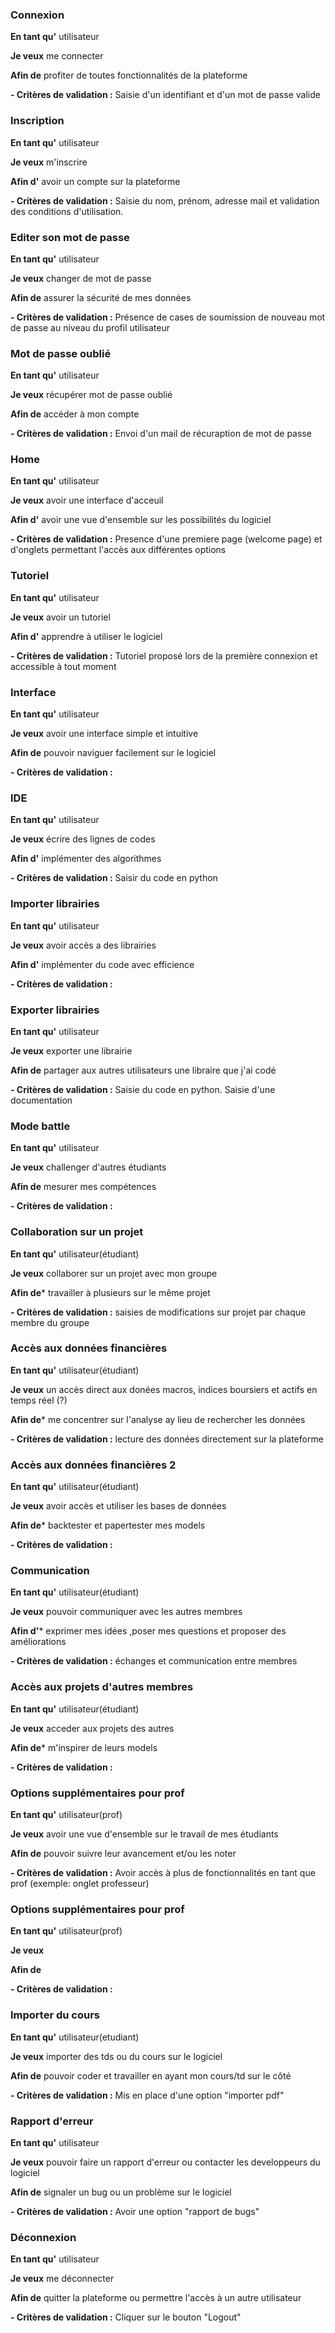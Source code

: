 ### Connexion 
**En tant qu'** utilisateur

**Je veux** me connecter 

**Afin de** profiter de toutes fonctionnalités de la plateforme 

**- Critères de validation :**
Saisie d'un identifiant et d'un mot de passe valide

### Inscription 
**En tant qu'** utilisateur

**Je veux** m'inscrire

**Afin d'** avoir un compte sur la plateforme 

**- Critères de validation :**
Saisie du nom, prénom, adresse mail et validation des conditions d'utilisation.

### Editer son mot de passe  
**En tant qu'** utilisateur

**Je veux** changer de mot de passe

**Afin de** assurer la sécurité de mes données

**- Critères de validation :**
Présence de cases de soumission de nouveau mot de passe
au niveau du profil utilisateur

### Mot de passe oublié  
**En tant qu'** utilisateur

**Je veux** récupérer mot de passe oublié

**Afin de** accéder à mon compte

**- Critères de validation :**
Envoi d'un mail de récuraption de mot de passe

### Home
**En tant qu'** utilisateur

**Je veux** avoir une interface d'acceuil

**Afin d'** avoir une vue d'ensemble sur les possibilités du logiciel

**- Critères de validation :**
Presence d'une premiere page (welcome page) et d'onglets permettant l'accès aux différentes options

### Tutoriel
**En tant qu'** utilisateur

**Je veux** avoir un tutoriel

**Afin d'** apprendre à utiliser le logiciel

**- Critères de validation :**
Tutoriel proposé lors de la première connexion et accessible à tout moment

### Interface
**En tant qu'** utilisateur

**Je veux** avoir une interface simple et intuitive

**Afin de** pouvoir naviguer facilement sur le logiciel

**- Critères de validation :**

### IDE
**En tant qu'** utilisateur

**Je veux** écrire des lignes de codes 

**Afin d'** implémenter des algorithmes

**- Critères de validation :**
Saisir du code en python

### Importer librairies 
**En tant qu'** utilisateur

**Je veux** avoir accès a des librairies 

**Afin d'** implémenter du code avec efficience 

**- Critères de validation :**

### Exporter librairies
**En tant qu'** utilisateur

**Je veux** exporter une librairie 

**Afin de** partager aux autres utilisateurs une libraire que j'ai codé

**- Critères de validation :**
Saisie du code en python. Saisie d'une documentation

### Mode battle
**En tant qu'** utilisateur

**Je veux** challenger d'autres étudiants

**Afin de** mesurer mes compétences 

**- Critères de validation :**

### Collaboration sur un projet
**En tant qu'** utilisateur(étudiant)

**Je veux** collaborer sur un projet avec mon groupe 

**Afin de*** travailler à plusieurs sur le même projet

**- Critères de validation :** saisies de modifications sur projet par chaque membre du groupe

### Accès aux données financières
**En tant qu'** utilisateur(étudiant)

**Je veux** un accès direct aux donées macros, indices boursiers et actifs en temps réel (?) 

**Afin de*** me concentrer sur l'analyse ay lieu de rechercher les données

**- Critères de validation :** lecture des données directement sur la plateforme

### Accès aux données financières 2
**En tant qu'** utilisateur(étudiant)

**Je veux** avoir accès et utiliser les bases de données

**Afin de*** backtester et papertester mes models

**- Critères de validation :** 

### Communication
**En tant qu'** utilisateur(étudiant)

**Je veux** pouvoir communiquer avec les autres membres 

**Afin d'*** exprimer mes idées ,poser mes questions et proposer des améliorations

**- Critères de validation :** échanges et communication entre membres

### Accès aux projets d'autres membres
**En tant qu'** utilisateur(étudiant)

**Je veux** acceder aux projets des autres 

**Afin de*** m'inspirer de leurs models 

**- Critères de validation :** 

### Options supplémentaires pour prof
**En tant qu'** utilisateur(prof)

**Je veux** avoir une vue d'ensemble sur le travail de mes étudiants

**Afin de** pouvoir suivre leur avancement et/ou les noter

**- Critères de validation :**
Avoir accès à plus de fonctionnalités en tant que prof (exemple: onglet professeur)

### Options supplémentaires pour prof
**En tant qu'** utilisateur(prof)

**Je veux** 

**Afin de**

**- Critères de validation :**

### Importer du cours
**En tant qu'** utilisateur(etudiant)

**Je veux** importer des tds ou du cours sur le logiciel

**Afin de** pouvoir coder et travailler en ayant mon cours/td sur le côté

**- Critères de validation :**
Mis en place d'une option "importer pdf"

### Rapport d'erreur
**En tant qu'** utilisateur

**Je veux** pouvoir faire un rapport d'erreur ou contacter les developpeurs du logiciel

**Afin de** signaler un bug ou un problème sur le logiciel

**- Critères de validation :**
Avoir une option "rapport de bugs"

### Déconnexion 
**En tant qu'** utilisateur

**Je veux** me déconnecter 

**Afin de** quitter la plateforme ou permettre l'accès à un autre utilisateur

**- Critères de validation :**
Cliquer sur le bouton "Logout"

